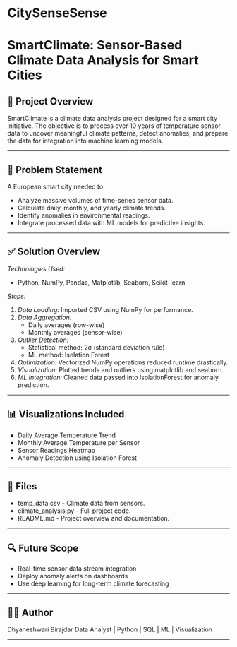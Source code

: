# CitySenseSense
# SmartClimate: Sensor-Based Climate Data Analysis for Smart Cities

## 📌 Project Overview
SmartClimate is a climate data analysis project designed for a smart city initiative. The objective is to process over 10 years of temperature sensor data to uncover meaningful climate patterns, detect anomalies, and prepare the data for integration into machine learning models.

---

## 🧠 Problem Statement
A European smart city needed to:
- Analyze massive volumes of time-series sensor data.
- Calculate daily, monthly, and yearly climate trends.
- Identify anomalies in environmental readings.
- Integrate processed data with ML models for predictive insights.

---

## ✅ Solution Overview
*Technologies Used:*
- Python, NumPy, Pandas, Matplotlib, Seaborn, Scikit-learn

*Steps:*
1. *Data Loading:* Imported CSV using NumPy for performance.
2. *Data Aggregation:*
   - Daily averages (row-wise)
   - Monthly averages (sensor-wise)
3. *Outlier Detection:*
   - Statistical method: 2σ (standard deviation rule)
   - ML method: Isolation Forest
4. *Optimization:* Vectorized NumPy operations reduced runtime drastically.
5. *Visualization:* Plotted trends and outliers using matplotlib and seaborn.
6. *ML Integration:* Cleaned data passed into IsolationForest for anomaly prediction.

---

## 📊 Visualizations Included
- Daily Average Temperature Trend
- Monthly Average Temperature per Sensor
- Sensor Readings Heatmap
- Anomaly Detection using Isolation Forest

---

## 📁 Files
- temp_data.csv - Climate data from sensors.
- climate_analysis.py - Full project code.
- README.md - Project overview and documentation.

---

## 🔍 Future Scope
- Real-time sensor data stream integration
- Deploy anomaly alerts on dashboards
- Use deep learning for long-term climate forecasting

---

## 🧑‍💻 Author
Dhyaneshwari Birajdar 
Data Analyst | Python | SQL | ML | Visualization

---
